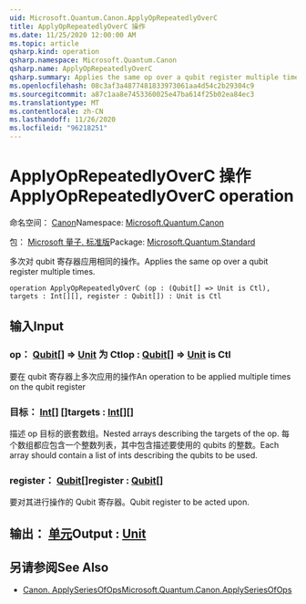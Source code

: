 ```yaml
---
uid: Microsoft.Quantum.Canon.ApplyOpRepeatedlyOverC
title: ApplyOpRepeatedlyOverC 操作
ms.date: 11/25/2020 12:00:00 AM
ms.topic: article
qsharp.kind: operation
qsharp.namespace: Microsoft.Quantum.Canon
qsharp.name: ApplyOpRepeatedlyOverC
qsharp.summary: Applies the same op over a qubit register multiple times.
ms.openlocfilehash: 08c3af3a4877481833973061aa4d54c2b29304c9
ms.sourcegitcommit: a87c1aa8e7453360025e47ba614f25b02ea84ec3
ms.translationtype: MT
ms.contentlocale: zh-CN
ms.lasthandoff: 11/26/2020
ms.locfileid: "96218251"
---
```

# <a name="applyoprepeatedlyoverc-operation"></a><span data-ttu-id="19b7e-102">ApplyOpRepeatedlyOverC 操作</span><span class="sxs-lookup"><span data-stu-id="19b7e-102">ApplyOpRepeatedlyOverC operation</span></span>

<span data-ttu-id="19b7e-103">命名空间： [Canon](xref:Microsoft.Quantum.Canon)</span><span class="sxs-lookup"><span data-stu-id="19b7e-103">Namespace: [Microsoft.Quantum.Canon](xref:Microsoft.Quantum.Canon)</span></span>

<span data-ttu-id="19b7e-104">包： [Microsoft 量子. 标准版](https://nuget.org/packages/Microsoft.Quantum.Standard)</span><span class="sxs-lookup"><span data-stu-id="19b7e-104">Package: [Microsoft.Quantum.Standard](https://nuget.org/packages/Microsoft.Quantum.Standard)</span></span>


<span data-ttu-id="19b7e-105">多次对 qubit 寄存器应用相同的操作。</span><span class="sxs-lookup"><span data-stu-id="19b7e-105">Applies the same op over a qubit register multiple times.</span></span>

```qsharp
operation ApplyOpRepeatedlyOverC (op : (Qubit[] => Unit is Ctl), targets : Int[][], register : Qubit[]) : Unit is Ctl
```


## <a name="input"></a><span data-ttu-id="19b7e-106">输入</span><span class="sxs-lookup"><span data-stu-id="19b7e-106">Input</span></span>

### <a name="op--qubit--unit--is-ctl"></a><span data-ttu-id="19b7e-107">op： [Qubit](xref:microsoft.quantum.lang-ref.qubit)[] => [Unit](xref:microsoft.quantum.lang-ref.unit)  为 Ctl</span><span class="sxs-lookup"><span data-stu-id="19b7e-107">op : [Qubit](xref:microsoft.quantum.lang-ref.qubit)[] => [Unit](xref:microsoft.quantum.lang-ref.unit)  is Ctl</span></span>

<span data-ttu-id="19b7e-108">要在 qubit 寄存器上多次应用的操作</span><span class="sxs-lookup"><span data-stu-id="19b7e-108">An operation to be applied multiple times on the qubit register</span></span>


### <a name="targets--int"></a><span data-ttu-id="19b7e-109">目标： [Int](xref:microsoft.quantum.lang-ref.int)[] []</span><span class="sxs-lookup"><span data-stu-id="19b7e-109">targets : [Int](xref:microsoft.quantum.lang-ref.int)[][]</span></span>

<span data-ttu-id="19b7e-110">描述 op 目标的嵌套数组。</span><span class="sxs-lookup"><span data-stu-id="19b7e-110">Nested arrays describing the targets of the op.</span></span> <span data-ttu-id="19b7e-111">每个数组都应包含一个整数列表，其中包含描述要使用的 qubits 的整数。</span><span class="sxs-lookup"><span data-stu-id="19b7e-111">Each array should contain a list of ints describing the qubits to be used.</span></span>


### <a name="register--qubit"></a><span data-ttu-id="19b7e-112">register： [Qubit](xref:microsoft.quantum.lang-ref.qubit)[]</span><span class="sxs-lookup"><span data-stu-id="19b7e-112">register : [Qubit](xref:microsoft.quantum.lang-ref.qubit)[]</span></span>

<span data-ttu-id="19b7e-113">要对其进行操作的 Qubit 寄存器。</span><span class="sxs-lookup"><span data-stu-id="19b7e-113">Qubit register to be acted upon.</span></span>



## <a name="output--unit"></a><span data-ttu-id="19b7e-114">输出： [单元](xref:microsoft.quantum.lang-ref.unit)</span><span class="sxs-lookup"><span data-stu-id="19b7e-114">Output : [Unit](xref:microsoft.quantum.lang-ref.unit)</span></span>



## <a name="see-also"></a><span data-ttu-id="19b7e-115">另请参阅</span><span class="sxs-lookup"><span data-stu-id="19b7e-115">See Also</span></span>

- [<span data-ttu-id="19b7e-116">Canon. ApplySeriesOfOps</span><span class="sxs-lookup"><span data-stu-id="19b7e-116">Microsoft.Quantum.Canon.ApplySeriesOfOps</span></span>](xref:Microsoft.Quantum.Canon.ApplySeriesOfOps)